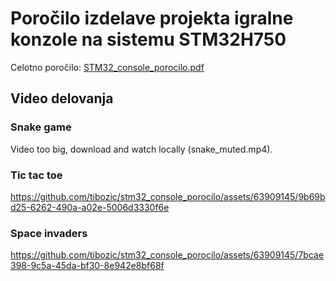 # Poročilo izdelave projekta igralne konzole na sistemu STM32H750

Celotno poročilo: 
[STM32_console_porocilo.pdf](https://github.com/tibozic/stm32_game_console_porocilo/blob/master/STM32_console_porocilo.pdf)

## Video delovanja
### Snake game
Video too big, download and watch locally (snake_muted.mp4).

### Tic tac toe
https://github.com/tibozic/stm32_console_porocilo/assets/63909145/9b69bd25-6262-490a-a02e-5006d3330f6e

### Space invaders
https://github.com/tibozic/stm32_console_porocilo/assets/63909145/7bcae398-9c5a-45da-bf30-8e942e8bf68f

